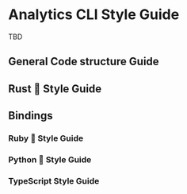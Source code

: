 # Analytics CLI Style Guide

TBD

## General Code structure Guide

## Rust 🦀 Style Guide

## Bindings

### Ruby 💎 Style Guide

### Python 🐍 Style Guide

### TypeScript Style Guide
